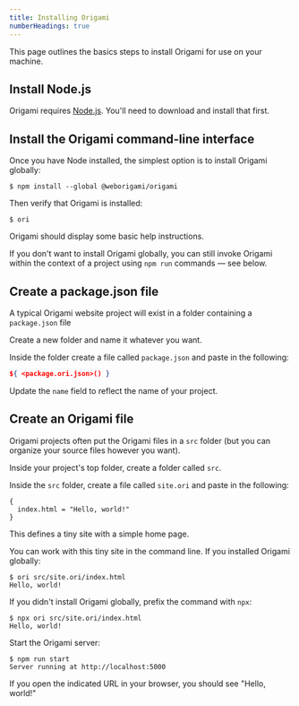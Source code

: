 ```yaml
---
title: Installing Origami
numberHeadings: true
---
```


This page outlines the basics steps to install Origami for use on your machine.

## Install Node.js

Origami requires [Node.js](https://nodejs.org). You'll need to download and install that first.

## Install the Origami command-line interface

<span class="tutorialStep"></span> Once you have Node installed, the simplest option is to install Origami globally:

```console
$ npm install --global @weborigami/origami
```

<span class="tutorialStep"></span> Then verify that Origami is installed:

```console
$ ori
```

Origami should display some basic help instructions.

If you don't want to install Origami globally, you can still invoke Origami within the context of a project using `npm run` commands — see below.

## Create a package.json file

A typical Origami website project will exist in a folder containing a `package.json` file

<span class="tutorialStep"></span> Create a new folder and name it whatever you want.

<span class="tutorialStep"></span> Inside the folder create a file called `package.json` and paste in the following:

```json
${ <package.ori.json>() }
```

Update the `name` field to reflect the name of your project.

## Create an Origami file

Origami projects often put the Origami files in a `src` folder (but you can organize your source files however you want).

<span class="tutorialStep"></span> Inside your project's top folder, create a folder called `src`.

<span class="tutorialStep"></span> Inside the `src` folder, create a file called `site.ori` and paste in the following:

```ori
{
  index.html = "Hello, world!"
}
```

This defines a tiny site with a simple home page.

<span class="tutorialStep"></span> You can work with this tiny site in the command line. If you installed Origami globally:

```console
$ ori src/site.ori/index.html
Hello, world!
```

If you didn't install Origami globally, prefix the command with `npx`:

```console
$ npx ori src/site.ori/index.html
Hello, world!
```

<span class="tutorialStep"></span> Start the Origami server:

```console
$ npm run start
Server running at http://localhost:5000
```

If you open the indicated URL in your browser, you should see "Hello, world!"
